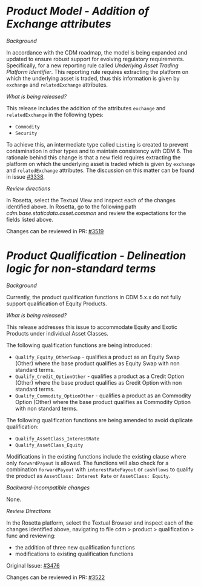 # _Product Model - Addition of Exchange attributes_

_Background_

In accordance with the CDM roadmap, the model is being expanded and updated to ensure robust support for evolving regulatory requirements. Specifically, for a new reporting rule called _Underlying Asset Trading Platform Identifier_. This reporting rule requires extracting the platform on which the underlying asset is traded, thus this information is given by `exchange` and `relatedExchange` attributes.

_What is being released?_

This release includes the addition of the attributes `exchange` and `relatedExchange` in the following types:
- `Commodity`
- `Security`

To achieve this, an intermediate type called `Listing` is created to prevent contamination in other types and to maintain consistency with CDM 6. The rationale behind this change is that a new field requires extracting the platform on which the underlying asset is traded which is given by `exchange` and `relatedExchange` attributes. The discussion on this matter can be found in issue [#3338](https://github.com/finos/common-domain-model/issues/3338).

_Review directions_

In Rosetta, select the Textual View and inspect each of the changes identified above.
In Rosetta, go to the following path _cdm.base.staticdata.asset.common_ and review the expectations for the fields listed above.

Changes can be reviewed in PR: [#3519](https://github.com/finos/common-domain-model/pull/3519)

# _Product Qualification - Delineation logic for non-standard terms_

_Background_

Currently, the product qualification functions in CDM 5.x.x do not fully support qualification of Equity Products.

_What is being released?_

This release addresses this issue to accommodate Equity and Exotic Products under individual Asset Classes.

The following qualification functions are being introduced:
- `Qualify_Equity_OtherSwap` - qualifies a product as an Equity Swap (Other) where the base product qualifies as Equity Swap with non standard terms.
- `Qualify_Credit_OptionOther` - qualifies a product as a Credit Option (Other) where the base product qualifies as Credit Option with non standard terms.
- `Qualify_Commodity_OptionOther` - qualifies a product as an Commodity Option (Other) where the base product qualifies as Commodity Option with non standard terms.

The following qualification functions are being amended to avoid duplicate qualification:
- `Qualify_AssetClass_InterestRate`
- `Qualify_AssetClass_Equity`

Modifications in the existing functions include the existing clause where only `forwardPayout` is allowed. The functions will also check for a combination `forwardPayout` with `interestRatePayout` or `cashflows` to qualify the product as `AssetClass: Interest Rate` or  `AssetClass: Equity`.

_Backward-incompatible changes_

None.

_Review Directions_

In the Rosetta platform, select the Textual Browser and inspect each of the changes identified above, navigating to file cdm > product > qualification > func and reviewing:
- the addition of three new qualification functions
- modifications to existing qualification functions

Original Issue: [#3476](https://github.com/finos/common-domain-model/issues/3476)

Changes can be reviewed in PR: [#3522](https://github.com/finos/common-domain-model/pull/3522)
